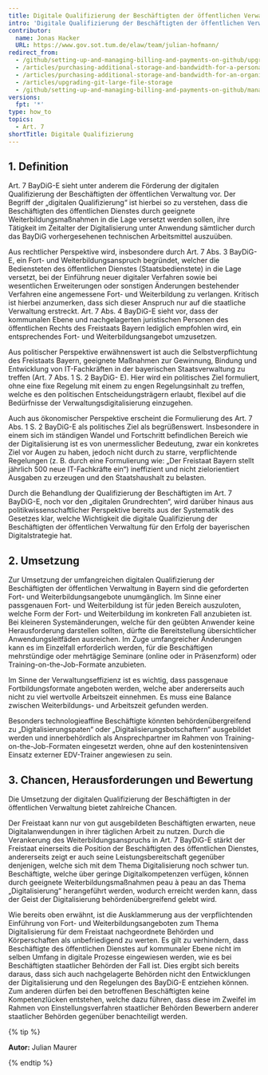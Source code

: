 ```yaml
---
title: Digitale Qualifizierung der Beschäftigten der öffentlichen Verwaltung - Art. 7 BayDiG-E
intro: 'Digitale Qualifizierung der Beschäftigten der öffentlichen Verwaltung - Art. 7 BayDiG-E'
contributor:
  name: Jonas Hacker
  URL: https://www.gov.sot.tum.de/elaw/team/julian-hofmann/
redirect_from:
  - /github/setting-up-and-managing-billing-and-payments-on-github/upgrading-git-large-file-storage
  - /articles/purchasing-additional-storage-and-bandwidth-for-a-personal-account/
  - /articles/purchasing-additional-storage-and-bandwidth-for-an-organization/
  - /articles/upgrading-git-large-file-storage
  - /github/setting-up-and-managing-billing-and-payments-on-github/managing-billing-for-git-large-file-storage/upgrading-git-large-file-storage
versions:
  fpt: '*'
type: how_to
topics:
  - Art. 7
shortTitle: Digitale Qualifizierung
---
```



## 1. Definition

Art. 7 BayDiG-E sieht unter anderem die Förderung der digitalen Qualifizierung der Beschäftigten der öffentlichen Verwaltung vor. Der Begriff der „digitalen Qualifizierung“ ist hierbei so zu verstehen, dass die Beschäftigten des öffentlichen Dienstes durch geeignete Weiterbildungsmaßnahmen in die Lage versetzt werden sollen, ihre Tätigkeit im Zeitalter der Digitalisierung unter Anwendung sämtlicher durch das BayDiG vorhergesehenen technischen Arbeitsmittel auszuüben.

Aus rechtlicher Perspektive wird, insbesondere durch Art. 7 Abs. 3 BayDiG-E, ein Fort- und Weiterbildungsanspruch begründet, welcher die Bediensteten des öffentlichen Dienstes (Staatsbedienstete) in die Lage versetzt, bei der Einführung neuer digitaler Verfahren sowie bei wesentlichen Erweiterungen oder sonstigen Änderungen bestehender Verfahren eine angemessene Fort- und Weiterbildung zu verlangen. Kritisch ist hierbei anzumerken, dass sich dieser Anspruch nur auf die staatliche Verwaltung erstreckt. Art. 7 Abs. 4 BayDiG-E sieht vor, dass der kommunalen Ebene und nachgelagerten juristischen Personen des öffentlichen Rechts des Freistaats Bayern lediglich empfohlen wird, ein entsprechendes Fort- und Weiterbildungsangebot umzusetzen.

Aus politischer Perspektive erwähnenswert ist auch die Selbstverpflichtung des Freistaats Bayern, geeignete Maßnahmen zur Gewinnung, Bindung und Entwicklung von IT-Fachkräften in der bayerischen Staatsverwaltung zu treffen (Art. 7 Abs. 1 S. 2 BayDiG- E). Hier wird ein politisches Ziel formuliert, ohne eine fixe Regelung mit einem zu engen Regelungsinhalt zu treffen, welche es den politischen Entscheidungsträgern erlaubt, flexibel auf die Bedürfnisse der Verwaltungsdigitalisierung einzugehen.

Auch aus ökonomischer Perspektive erscheint die Formulierung des Art. 7 Abs. 1 S. 2 BayDiG-E als politisches Ziel als begrüßenswert. Insbesondere in einem sich im ständigen Wandel und Fortschritt befindlichen Bereich wie der Digitalisierung ist es von unermesslicher Bedeutung, zwar ein konkretes Ziel vor Augen zu haben, jedoch nicht durch zu starre, verpflichtende Regelungen (z. B. durch eine Formulierung wie: „Der Freistaat Bayern stellt jährlich 500 neue IT-Fachkräfte ein“) ineffizient und nicht zielorientiert Ausgaben zu erzeugen und den Staatshaushalt zu belasten.

Durch die Behandlung der Qualifizierung der Beschäftigten im Art. 7 BayDiG-E, noch vor den „digitalen Grundrechten“, wird darüber hinaus aus politikwissenschaftlicher Perspektive bereits aus der Systematik des Gesetzes klar, welche Wichtigkeit die digitale Qualifizierung der Beschäftigten der öffentlichen Verwaltung für den Erfolg der bayerischen Digitalstrategie hat.

## 2. Umsetzung

Zur Umsetzung der umfangreichen digitalen Qualifizierung der Beschäftigten der öffentlichen Verwaltung in Bayern sind die geforderten Fort- und Weiterbildungsangebote unumgänglich. Im Sinne einer passgenauen Fort- und Weiterbildung ist für jeden Bereich auszuloten, welche Form der Fort- und Weiterbildung im konkreten Fall anzubieten ist. Bei kleineren Systemänderungen, welche für den geübten Anwender keine Herausforderung darstellen sollten, dürfte die Bereitstellung übersichtlicher Anwendungsleitfäden ausreichen. Im Zuge umfangreicher Änderungen kann es im Einzelfall erforderlich werden, für die Beschäftigen mehrstündige oder mehrtägige Seminare (online oder in Präsenzform) oder Training-on-the-Job-Formate anzubieten.

Im Sinne der Verwaltungseffizienz ist es wichtig, dass passgenaue Fortbildungsformate angeboten werden, welche aber andererseits auch nicht zu viel wertvolle Arbeitszeit einnehmen. Es muss eine Balance zwischen Weiterbildungs- und Arbeitszeit gefunden werden.

Besonders technologieaffine Beschäftigte könnten behördenübergreifend zu „Digitalisierungspaten“ oder „Digitalisierungsbotschaftern“ ausgebildet werden und innerbehördlich als Ansprechpartner im Rahmen von Training-on-the-Job-Formaten eingesetzt werden, ohne auf den kostenintensiven Einsatz externer EDV-Trainer angewiesen zu sein.

## 3. Chancen, Herausforderungen und Bewertung

Die Umsetzung der digitalen Qualifizierung der Beschäftigten in der öffentlichen Verwaltung bietet zahlreiche Chancen.

Der Freistaat kann nur von gut ausgebildeten Beschäftigten erwarten, neue Digitalanwendungen in ihrer täglichen Arbeit zu nutzen. Durch die Verankerung des Weiterbildungsanspruchs in Art. 7 BayDiG-E stärkt der Freistaat einerseits die Position der Beschäftigten des öffentlichen Dienstes, andererseits zeigt er auch seine Leistungsbereitschaft gegenüber denjenigen, welche sich mit dem Thema Digitalisierung noch schwer tun. Beschäftigte, welche über geringe Digitalkompetenzen verfügen, können durch geeignete Weiterbildungsmaßnahmen peau à peau an das Thema „Digitalisierung“ herangeführt werden, wodurch erreicht werden kann, dass der Geist der Digitalisierung behördenübergreifend gelebt wird.

Wie bereits oben erwähnt, ist die Ausklammerung aus der verpflichtenden Einführung von Fort- und Weiterbildungsangeboten zum Thema Digitalisierung für dem Freistaat nachgeordnete Behörden und Körperschaften als unbefriedigend zu werten. Es gilt zu verhindern, dass Beschäftigte des öffentlichen Dienstes auf kommunaler Ebene nicht im selben Umfang in digitale Prozesse eingewiesen werden, wie es bei Beschäftigten staatlicher Behörden der Fall ist. Dies ergibt sich bereits daraus, dass sich auch nachgelagerte Behörden nicht den Entwicklungen der Digitalisierung und den Regelungen des BayDiG-E entziehen können. Zum anderen dürfen bei den betroffenen Beschäftigten keine Kompetenzlücken entstehen, welche dazu führen, dass diese im Zweifel im Rahmen von Einstellungsverfahren staatlicher Behörden Bewerbern anderer staatlicher Behörden gegenüber benachteiligt werden.

{% tip %}

**Autor:** Julian Maurer

{% endtip %}

